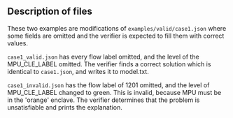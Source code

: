 ## Description of files

These two examples are modifications of `examples/valid/case1.json` where some
fields are omitted and the verifier is expected to fill them with correct
values.

`case1_valid.json` has every flow label omitted, and the level of the MPU_CLE_LABEL
omitted. The verifier finds a correct solution which is identical to `case1.json`,
and writes it to model.txt.

`case1_invalid.json` has the flow label of 1201 omitted, and the level of
MPU_CLE_LABEL changed to green. This is invalid, because MPU must be in the
'orange' enclave. The verifier determines that the problem is unsatisfiable and
prints the explanation.

